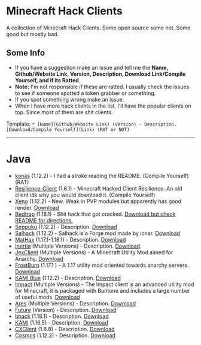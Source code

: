 # Minecraft Hack Clients
A collection of Minecraft Hack Clients. Some open source some not. Some good but mostly bad.

## Some Info
* If you have a suggestion make an issue and tell me the **Name, Github/Website Link, Version, Description, Download Link/Compile Yourself, and if its Ratted**.
* **Note:** I'm not responsible if these are ratted. I usually check the issues to see if someone spotted a token grabber or something.
* If you spot something wrong make an issue.
* When I have more hack clients in the list, I'll have the popular clients on top. Since most of them are shit clients.

Template: `* [Name](Github/Website Link) (Version) - Description. [Download/Compile Yourself](Link) (RAT or NOT)`

-------

# Java

* [konas](https://github.com/trapaholics/konas) (1.12.2) - I had a stroke reading the README. (Compile Yourself) (RAT)
* [Resilience-Client](https://github.com/MinecraftModdedClients/Resilience-Client-Source) (1.6.1) - Minecraft Hacked Client Resilience. An old client idk why you would download it. (Compile Yourself)
* [Xeno](https://github.com/XenoClientDevelopment/Xeno-Client) (1.12.2) - New. Weak in PVP modules but apparently has good render. [Download](https://github.com/XenoClientDevelopment/Xeno-Client/releases/tag/1.2)
* [Bedtrap](https://github.com/PlutoSolutions/bedtrap-rip) (1.18.1) - Shit hack that got cracked. [Download but check README for directions.](https://github.com/PlutoSolutions/bedtrap-rip)
* [Seppuku](https://seppuku.pw/) (1.12.2) - Description. [Download](https://github.com/seppukudevelopment/seppuku/releases)
* [Salhack](https://github.com/ionar2/spidermod) (1.12.2) - Salhack is a Forge mod made by ionar. [Download](https://github.com/ionar2/spidermod/releases/tag/2.05)
* [MatHax](https://mathaxclient.xyz) (1.17.1-1.18.1) - Description. [Download](https://mathaxclient.xyz/Download)
* [Inertia](https://inertiaclient.com) (Multiple Versions) - Description. [Download](https://inertiaclient.com/Download.php)
* [JexClient](https://github.com/DustinRepo/JexClient) (Multiple Versions) - A Minecraft Utility Mod aimed for Anarchy. [Download](https://github.com/DustinRepo/JexClient/releases/tag/0.6.0)
* [FrostBurn](https://github.com/evaan/FrostBurn) (1.17.1
) - A 1.17 utility mod oriented towards anarchy servers. [Download](https://github.com/evaan/FrostBurn/releases)
* [KAMI Blue](https://kamiblue.org/) (1.12.2) - Description. [Download](https://kamiblue.org/download)
* [Impact](https://impactclient.net) (Multiple Versions) - The Impact client is an advanced utility mod for Minecraft, it is packaged with Baritone and includes a large number of useful mods. [Download](https://impactclient.net/#download)
* [Ares](https://aresclient.org/) (Multiple Versions) - Description. [Download](https://aresclient.org/download)
* [Future](https://www.futureclient.net) (Version) - Description. [Download](Link)
* [bhack](https://github.com/453452hw/bhack) (1.18.1) - Description. [Download](https://github.com/453452hw/bhack/releases)
* [KAMI](https://github.com/zeroeightysix/KAMI) (1.16.5) - Description. [Download](https://github.com/zeroeightysix/KAMI/releases)
* [CXClient](https://github.com/pixelcmtd/CXClient) (1.8.8) - Description. [Download](https://github.com/pixelcmtd/CXClient/releases)
* [Cosmos](https://github.com/momentumdevelopment/cosmos) (1.12.2) - Description. [Download](https://github.com/momentumdevelopment/cosmos/releases)
